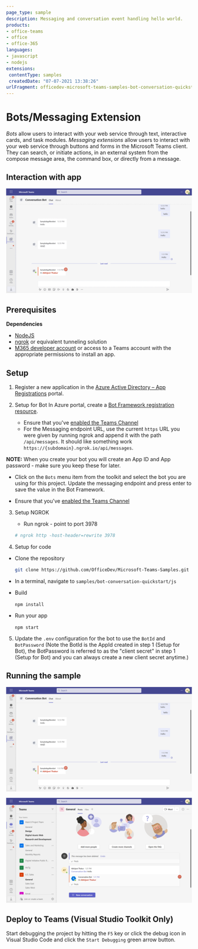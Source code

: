 ```yaml
---
page_type: sample
description: Messaging and conversation event handling hello world.
products:
- office-teams
- office
- office-365
languages:
- javascript
- nodejs
extensions:
 contentType: samples
 createdDate: "07-07-2021 13:38:26"
urlFragment: officedev-microsoft-teams-samples-bot-conversation-quickstart-js
---
```


# Bots/Messaging Extension

*Bots* allow users to interact with your web service through text, interactive cards, and task modules. *Messaging extensions* allow users to interact with your web service through buttons and forms in the Microsoft Teams client. They can search, or initiate actions, in an external system from the compose message area, the command box, or directly from a message.

## Interaction with app

![BotConversationQuickStart](Images/ezgif.com-gif-maker.gif)

## Prerequisites

**Dependencies**
-  [NodeJS](https://nodejs.org/en/)
-  [ngrok](https://ngrok.com/download) or equivalent tunneling solution
-  [M365 developer account](https://docs.microsoft.com/en-us/microsoftteams/platform/concepts/build-and-test/prepare-your-o365-tenant) or access to a Teams account with the appropriate permissions to install an app.

## Setup

1. Register a new application in the [Azure Active Directory – App Registrations](https://go.microsoft.com/fwlink/?linkid=2083908) portal.
   
2. Setup for Bot
   In Azure portal, create a [Bot Framework registration resource](https://docs.microsoft.com/en-us/azure/bot-service/bot-builder-authentication?view=azure-bot-service-4.0&tabs=csharp%2Caadv2).
   - Ensure that you've [enabled the Teams Channel](https://docs.microsoft.com/en-us/azure/bot-service/channel-connect-teams?view=azure-bot-service-4.0)
   - For the Messaging endpoint URL, use the current `https` URL you were given by running ngrok and append it with the path `/api/messages`. It should like something work `https://{subdomain}.ngrok.io/api/messages`. 

  **NOTE:** When you create your bot you will create an App ID and App password - make sure you keep these for later.

- Click on the `Bots` menu item from the toolkit and select the bot you are using for this project.  Update the messaging endpoint and press enter to save the value in the Bot Framework.

- Ensure that you've [enabled the Teams Channel](https://docs.microsoft.com/en-us/azure/bot-service/channel-connect-teams?view=azure-bot-service-4.0)

3. Setup NGROK
      - Run ngrok - point to port 3978

	```bash
	# ngrok http -host-header=rewrite 3978
	```   
4. Setup for code

  - Clone the repository

    ```bash
    git clone https://github.com/OfficeDev/Microsoft-Teams-Samples.git
    
   - In a terminal, navigate to `samples/bot-conversation-quickstart/js`
   
  -  Build
  
     `npm install`
     
   - Run your app 
    
      `npm start`

5. Update the `.env` configuration for the bot to use the `BotId` and `BotPassword` (Note the BotId is the AppId created in step 1 (Setup for Bot), the BotPassword is referred to as the "client secret" in step 1 (Setup for Bot) and you can always create a new client secret anytime.)



## Running the sample

![hello response](Images/HelloResponse.PNG)

![hello response team](Images/HelloResponseInTeam.PNG)

## Deploy to Teams (Visual Studio Toolkit Only)
Start debugging the project by hitting the `F5` key or click the debug icon in Visual Studio Code and click the `Start Debugging` green arrow button.



